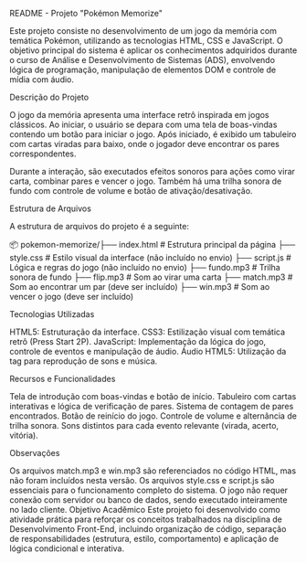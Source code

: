 README - Projeto "Pokémon Memorize"

Este projeto consiste no desenvolvimento de um jogo da memória com temática Pokémon, utilizando as tecnologias HTML, CSS e JavaScript. O objetivo principal do sistema é aplicar os conhecimentos adquiridos durante o curso de Análise e Desenvolvimento de Sistemas (ADS), envolvendo lógica de programação, manipulação de elementos DOM e controle de mídia com áudio.

Descrição do Projeto

O jogo da memória apresenta uma interface retrô inspirada em jogos clássicos. Ao iniciar, o usuário se depara com uma tela de boas-vindas contendo um botão para iniciar o jogo. Após iniciado, é exibido um tabuleiro com cartas viradas para baixo, onde o jogador deve encontrar os pares correspondentes.

Durante a interação, são executados efeitos sonoros para ações como virar carta, combinar pares e vencer o jogo. Também há uma trilha sonora de fundo com controle de volume e botão de ativação/desativação.

Estrutura de Arquivos

A estrutura de arquivos do projeto é a seguinte:

📦 pokemon-memorize/├── index.html # Estrutura principal da página ├── style.css # Estilo visual da interface (não incluído no envio) ├── script.js # Lógica e regras do jogo (não incluído no envio) ├── fundo.mp3 # Trilha sonora de fundo ├── flip.mp3 # Som ao virar uma carta ├── match.mp3 # Som ao encontrar um par (deve ser incluído) ├── win.mp3 # Som ao vencer o jogo (deve ser incluído)

Tecnologias Utilizadas

HTML5: Estruturação da interface.
CSS3: Estilização visual com temática retrô (Press Start 2P).
JavaScript: Implementação da lógica do jogo, controle de eventos e manipulação de áudio.
Áudio HTML5: Utilização da tag para reprodução de sons e música.

Recursos e Funcionalidades

Tela de introdução com boas-vindas e botão de início.
Tabuleiro com cartas interativas e lógica de verificação de pares.
Sistema de contagem de pares encontrados.
Botão de reinício do jogo.
Controle de volume e alternância de trilha sonora.
Sons distintos para cada evento relevante (virada, acerto, vitória).

Observações

Os arquivos match.mp3 e win.mp3 são referenciados no código HTML, mas não foram incluídos nesta versão.
Os arquivos style.css e script.js são essenciais para o funcionamento completo do sistema.
O jogo não requer conexão com servidor ou banco de dados, sendo executado inteiramente no lado cliente.
Objetivo Acadêmico
Este projeto foi desenvolvido como atividade prática para reforçar os conceitos trabalhados na disciplina de Desenvolvimento Front-End, incluindo organização de código, separação de responsabilidades (estrutura, estilo, comportamento) e aplicação de lógica condicional e interativa.
